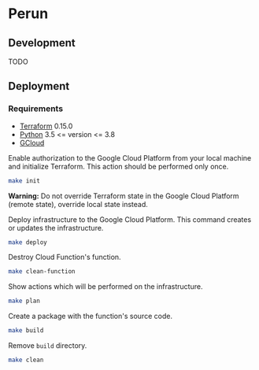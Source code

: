 # Perun

## Development

TODO

## Deployment

### Requirements

- [Terraform](https://www.terraform.io/) 0.15.0
- [Python](https://www.python.org/) 3.5 <= version <= 3.8
- [GCloud](https://cloud.google.com/sdk/docs/install)

Enable authorization to the Google Cloud Platform from your local machine and initialize Terraform. This action should be performed only once.

```sh
make init
```

**Warning:** Do not override Terraform state in the Google Cloud Platform (remote state), override local state instead.

Deploy infrastructure to the Google Cloud Platform. This command creates or updates the infrastructure.

```sh
make deploy
```

Destroy Cloud Function's function.

```sh
make clean-function
```

Show actions which will be performed on the infrastructure.

```sh
make plan
```

Create a package with the function's source code.

```sh
make build
```

Remove `build` directory.

```sh
make clean
```